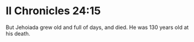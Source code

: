 # II Chronicles 24:15

But Jehoiada grew old and full of days, and died. He was 130 years old at his death.
